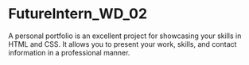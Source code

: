 # FutureIntern_WD_02
A personal portfolio is an excellent project for showcasing your skills in HTML and CSS. It allows you to present your work, skills, and contact information in a professional manner.
